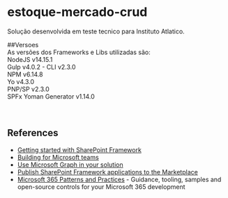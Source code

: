 # estoque-mercado-crud

Solução desenvolvida em teste tecnico para Instituto Atlatico.

##Versoes <br>
As versões dos Frameworks e Libs utilizadas são: <br>
NodeJS v14.15.1<br>
Gulp v4.0.2 - CLI v2.3.0<br>
NPM v6.14.8<br>
Yo v4.3.0<br>
PNP/SP v2.3.0<br>
SPFx Yoman Generator v1.14.0<br>
<br><br>
## References

- [Getting started with SharePoint Framework](https://docs.microsoft.com/en-us/sharepoint/dev/spfx/set-up-your-developer-tenant)
- [Building for Microsoft teams](https://docs.microsoft.com/en-us/sharepoint/dev/spfx/build-for-teams-overview)
- [Use Microsoft Graph in your solution](https://docs.microsoft.com/en-us/sharepoint/dev/spfx/web-parts/get-started/using-microsoft-graph-apis)
- [Publish SharePoint Framework applications to the Marketplace](https://docs.microsoft.com/en-us/sharepoint/dev/spfx/publish-to-marketplace-overview)
- [Microsoft 365 Patterns and Practices](https://aka.ms/m365pnp) - Guidance, tooling, samples and open-source controls for your Microsoft 365 development
